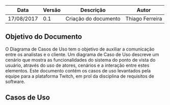 Data|Versão|Descrição|Autor
-----|------|---------|-------
17/08/2017|0.1|Criação do documento|Thiago Ferreira|


## Objetivo do Documento
O Diagrama de Casos de Uso tem o objetivo de auxiliar a comunicação entre os analistas e o cliente. Um diagrama de Caso de Uso descreve um cenário que mostra as funcionalidades do sistema do ponto de vista do usuário, através do uso de atores, cenários e a interação entre estes elementos.
Este documento contém os casos de uso levantados pela equipe para a plataforma Twitch, em prol da disciplina de requisitos de software.

## Casos de Uso 
